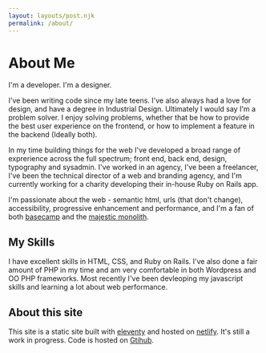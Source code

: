 ```yaml
---
layout: layouts/post.njk
permalink: /about/
---
```


# About Me

I'm a developer. I'm a designer. 

I've been writing code since my late teens. I've also always had a love for design, and have a degree in Industrial Design.  Ultimately I would say I'm a problem solver. I enjoy solving problems, whether that be how to provide the best user experience on the frontend, or how to implement a feature in the backend (Ideally both).

In my time building things for the web I've developed a broad range of exprerience across the full spectrum; front end, back end, design, typography and sysadmin.  I've worked in an agency, I've been a freelancer, I've been the technical director of a web and branding agency, and I'm currently working for a charity developing their in-house Ruby on Rails app.

I'm passionate about the web - semantic html, urls (that don't change), accessibility, progressive enhancement and performance, and I'm a fan of both [basecamp](https://basecamp.com) and the [majestic monolith](https://m.signalvnoise.com/the-majestic-monolith/).

## My Skills
I have excellent skills in HTML, CSS, and Ruby on Rails.  I've also done a fair amount of PHP in my time and am very comfortable in both Wordpress and OO PHP frameworks.  Most recently I've been devleoping my javascript skills and learning a lot about web performance.

## About this site

This site is a static site built with [eleventy](https://www.11ty.dev) and hosted on [netlify](https://www.netlify.com). It's still a work in progress. Code is hosted on [Gtihub](https://github.com/chrispymm/chrispymm.co.uk).










